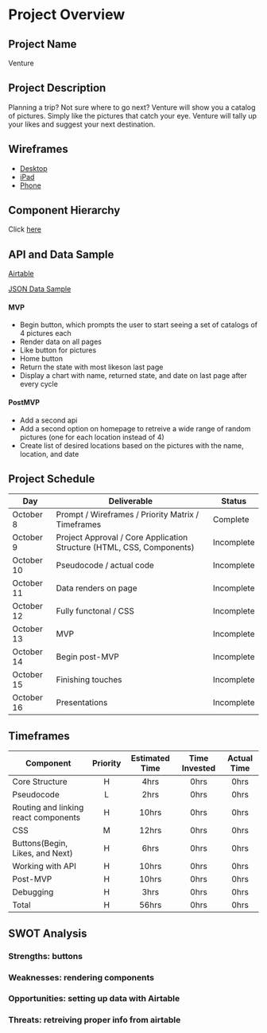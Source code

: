 # Project Overview

## Project Name

Venture

## Project Description

Planning a trip? Not sure where to go next? Venture will show you a catalog of pictures. Simply like the pictures that catch your eye. Venture will tally up your likes and suggest your next destination. 

## Wireframes

- [Desktop](https://user-images.githubusercontent.com/69740725/95577622-84d8a380-0a00-11eb-8570-efd4b4475e35.png) 
- [iPad](https://user-images.githubusercontent.com/69740725/95577678-9fab1800-0a00-11eb-899e-493e3780647b.png) 
- [Phone](https://user-images.githubusercontent.com/69740725/95577680-a3d73580-0a00-11eb-91cc-7cae7cf58fe0.png) 

## Component Hierarchy

Click [here](https://user-images.githubusercontent.com/69740725/95585142-d1c27700-0a0c-11eb-8f2c-acbea12b1652.png)


## API and Data Sample

[Airtable](https://airtable.com/api?utm_source=google&utm_campaign=airtable_desknar&utm_term=airtable%20api&utm_content=465926015432&utm_extra2=&utm_extra4=g&campaignid=936407691&adgroupid=110555501161&feeditemid=&targetid=kwd-369514580387&loc_physical_ms=9007733&matchtype=e&network=g&device=c&devicemodel=&gclid=CjwKCAjwlID8BRAFEiwAnUoK1SjExStbCkyldQUrXSlEissYly6L4tOlqh6aPD8mQxQ-J14PTuflMhoCIqQQAvD_BwE&creative=465926015432&keyword=airtable%20api&placement=&target=&adposition=&gclid=CjwKCAjwlID8BRAFEiwAnUoK1SjExStbCkyldQUrXSlEissYly6L4tOlqh6aPD8mQxQ-J14PTuflMhoCIqQQAvD_BwE)

[JSON Data Sample](https://user-images.githubusercontent.com/69740725/95589025-2ae0d980-0a12-11eb-9b14-b1e30cc9f88e.png)

#### MVP 

- Begin button, which prompts the user to start seeing a set of catalogs of 4 pictures each
- Render data on all pages
- Like button for pictures
- Home button
- Return the state with most likeson last page
- Display a chart with name, returned state, and date on last page after every cycle

#### PostMVP  

- Add a second api
- Add a second option on homepage to retreive a wide range of random pictures (one for each location instead of 4)
- Create list of desired locations based on the pictures with the name, location, and date

## Project Schedule 

|  Day | Deliverable | Status
|---|---| ---|
|October 8| Prompt / Wireframes / Priority Matrix / Timeframes | Complete
|October 9| Project Approval / Core Application Structure (HTML, CSS, Components)| Incomplete
|October 10| Pseudocode / actual code | Incomplete
|October 11| Data renders on page | Incomplete
|October 12| Fully functonal / CSS  | Incomplete
|October 13| MVP | Incomplete
|October 14| Begin post-MVP| Incomplete
|October 15| Finishing touches | Incomplete
|October 16| Presentations | Incomplete


## Timeframes

| Component | Priority | Estimated Time | Time Invested | Actual Time |
| --- | :---: |  :---: | :---: | :---: |
| Core Structure | H | 4hrs| 0hrs | 0hrs |
| Pseudocode | L | 2hrs| 0hrs | 0hrs |
| Routing and linking react components | H | 10hrs| 0hrs | 0hrs |
| CSS | M | 12hrs| 0hrs | 0hrs |
| Buttons(Begin, Likes, and Next) | H | 6hrs| 0hrs | 0hrs |
| Working with API | H | 10hrs| 0hrs | 0hrs |
| Post-MVP | H | 10hrs| 0hrs | 0hrs |
| Debugging | H | 3hrs| 0hrs | 0hrs |
| Total | H | 56hrs| 0hrs | 0hrs |

## SWOT Analysis

### Strengths: buttons

### Weaknesses: rendering components

### Opportunities: setting up data with Airtable

### Threats: retreiving proper info from airtable
